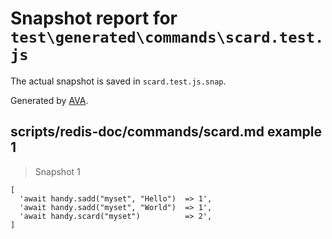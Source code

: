 # Snapshot report for `test\generated\commands\scard.test.js`

The actual snapshot is saved in `scard.test.js.snap`.

Generated by [AVA](https://ava.li).

## scripts/redis-doc/commands/scard.md example 1

> Snapshot 1

    [
      'await handy.sadd("myset", "Hello")  => 1',
      'await handy.sadd("myset", "World")  => 1',
      'await handy.scard("myset")          => 2',
    ]
